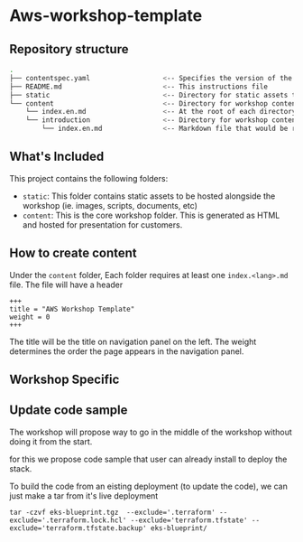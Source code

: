 # Aws-workshop-template

## Repository structure

```bash
.
├── contentspec.yaml                  <-- Specifies the version of the content
├── README.md                         <-- This instructions file
├── static                            <-- Directory for static assets to be hosted alongside the workshop (ie. images, scripts, documents, etc) 
└── content                           <-- Directory for workshop content markdown
    └── index.en.md                   <-- At the root of each directory, there must be at least one markdown file
    └── introduction                  <-- Directory for workshop content markdown
        └── index.en.md               <-- Markdown file that would be render 
```

## What's Included

This project contains the following folders:
* `static`: This folder contains static assets to be hosted alongside the workshop (ie. images, scripts, documents, etc) 
* `content`: This is the core workshop folder. This is generated as HTML and hosted for presentation for customers.

## How to create content

Under the `content` folder, Each folder requires at least one `index.<lang>.md` file. The file will have a header

```aidl
+++
title = "AWS Workshop Template"
weight = 0
+++
```

The title will be the title on navigation panel on the left. The weight determines the order the page appears in the navigation panel.

## Workshop Specific


## Update code sample

The workshop will propose way to go in the middle of the workshop without doing it from the start.

for this we propose code sample that user can already install to deploy the stack.

To build the code from an eisting deployment (to update the code), we can just make a tar from it's live deployment

```
tar -czvf eks-blueprint.tgz  --exclude='.terraform' --exclude='.terraform.lock.hcl' --exclude='terraform.tfstate' --exclude='terraform.tfstate.backup' eks-blueprint/
```